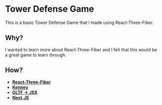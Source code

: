 # Tower Defense Game

This is a basic Tower Defense Game that I made using React-Three-Fiber.

## Why?

I wanted to learn more about React-Three-Fiber and I felt that this would be a great game to learn through.

## How?

- [**React-Three-Fiber**](https://github.com/pmndrs/react-three-fiber)
- [**Kenney**](https://www.kenney.nl/assets/tower-defense-kit)
- [**GLTF -> JSX**](https://gltf.pmnd.rs/)
- [**Next.JS**](https://nextjs.org/)
